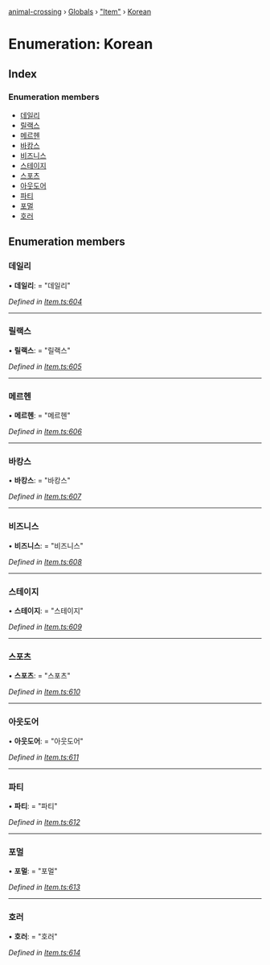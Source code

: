 [animal-crossing](../README.md) › [Globals](../globals.md) › ["Item"](../modules/_item_.md) › [Korean](_item_.korean.md)

# Enumeration: Korean

## Index

### Enumeration members

* [데일리](_item_.korean.md#데일리)
* [릴랙스](_item_.korean.md#릴랙스)
* [메르헨](_item_.korean.md#메르헨)
* [바캉스](_item_.korean.md#바캉스)
* [비즈니스](_item_.korean.md#비즈니스)
* [스테이지](_item_.korean.md#스테이지)
* [스포츠](_item_.korean.md#스포츠)
* [아웃도어](_item_.korean.md#아웃도어)
* [파티](_item_.korean.md#파티)
* [포멀](_item_.korean.md#포멀)
* [호러](_item_.korean.md#호러)

## Enumeration members

###  데일리

• **데일리**: = "데일리"

*Defined in [Item.ts:604](https://github.com/Norviah/animal-crossing/blob/caec6ad/module/types/Item.ts#L604)*

___

###  릴랙스

• **릴랙스**: = "릴랙스"

*Defined in [Item.ts:605](https://github.com/Norviah/animal-crossing/blob/caec6ad/module/types/Item.ts#L605)*

___

###  메르헨

• **메르헨**: = "메르헨"

*Defined in [Item.ts:606](https://github.com/Norviah/animal-crossing/blob/caec6ad/module/types/Item.ts#L606)*

___

###  바캉스

• **바캉스**: = "바캉스"

*Defined in [Item.ts:607](https://github.com/Norviah/animal-crossing/blob/caec6ad/module/types/Item.ts#L607)*

___

###  비즈니스

• **비즈니스**: = "비즈니스"

*Defined in [Item.ts:608](https://github.com/Norviah/animal-crossing/blob/caec6ad/module/types/Item.ts#L608)*

___

###  스테이지

• **스테이지**: = "스테이지"

*Defined in [Item.ts:609](https://github.com/Norviah/animal-crossing/blob/caec6ad/module/types/Item.ts#L609)*

___

###  스포츠

• **스포츠**: = "스포츠"

*Defined in [Item.ts:610](https://github.com/Norviah/animal-crossing/blob/caec6ad/module/types/Item.ts#L610)*

___

###  아웃도어

• **아웃도어**: = "아웃도어"

*Defined in [Item.ts:611](https://github.com/Norviah/animal-crossing/blob/caec6ad/module/types/Item.ts#L611)*

___

###  파티

• **파티**: = "파티"

*Defined in [Item.ts:612](https://github.com/Norviah/animal-crossing/blob/caec6ad/module/types/Item.ts#L612)*

___

###  포멀

• **포멀**: = "포멀"

*Defined in [Item.ts:613](https://github.com/Norviah/animal-crossing/blob/caec6ad/module/types/Item.ts#L613)*

___

###  호러

• **호러**: = "호러"

*Defined in [Item.ts:614](https://github.com/Norviah/animal-crossing/blob/caec6ad/module/types/Item.ts#L614)*
